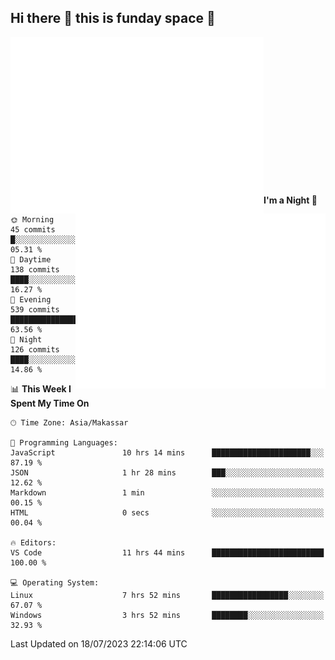 ## Hi there 👋 this is funday space 🚀

<img align="left" width="405" alt="🌞" src="https://raw.githubusercontent.com/fhasnur/fhasnur/master/general.svg?token=ATQS65TR7ETTG5RLJUDIDBLBN34HE">
<img align="right" width="400" alt="🌞" src="https://raw.githubusercontent.com/fhasnur/fhasnur/master/statistics.svg?token=ATQS65TR7ETTG5RLJUDIDBLBN34HE">

<br><br><br><br><br><br><br><br><br><br><br><br><br><br>

<!--START_SECTION:waka-->
**I'm a Night 🦉** 

```text
🌞 Morning                45 commits          █░░░░░░░░░░░░░░░░░░░░░░░░   05.31 % 
🌆 Daytime                138 commits         ████░░░░░░░░░░░░░░░░░░░░░   16.27 % 
🌃 Evening                539 commits         ████████████████░░░░░░░░░   63.56 % 
🌙 Night                  126 commits         ████░░░░░░░░░░░░░░░░░░░░░   14.86 % 
```


📊 **This Week I Spent My Time On** 

```text
🕑︎ Time Zone: Asia/Makassar

💬 Programming Languages: 
JavaScript               10 hrs 14 mins      ██████████████████████░░░   87.19 % 
JSON                     1 hr 28 mins        ███░░░░░░░░░░░░░░░░░░░░░░   12.62 % 
Markdown                 1 min               ░░░░░░░░░░░░░░░░░░░░░░░░░   00.15 % 
HTML                     0 secs              ░░░░░░░░░░░░░░░░░░░░░░░░░   00.04 % 

🔥 Editors: 
VS Code                  11 hrs 44 mins      █████████████████████████   100.00 % 

💻 Operating System: 
Linux                    7 hrs 52 mins       █████████████████░░░░░░░░   67.07 % 
Windows                  3 hrs 52 mins       ████████░░░░░░░░░░░░░░░░░   32.93 % 
```


 Last Updated on 18/07/2023 22:14:06 UTC
<!--END_SECTION:waka-->
